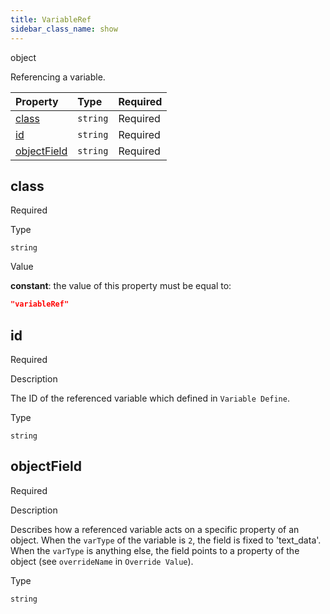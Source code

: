 ```yaml
---
title: VariableRef
sidebar_class_name: show
---
```


<div className="section-type">

<div className="badge-type">object</div>

</div>

Referencing a variable.

<div className="property-preview">

<div className="property-table">

| Property                    | Type     | Required                                            |
| :-------------------------- | :------- | :-------------------------------------------------- |
| [class](#class)             | `string` | <span className="property-required">Required</span> |
| [id](#id)                   | `string` | <span className="property-required">Required</span> |
| [objectField](#objectfield) | `string` | <span className="property-required">Required</span> |

</div>

</div>

<div className="property">

<div className="property-heading">

## class

<span className="property-required">Required</span>

</div>

<div className="property-item">

Type

`string`

</div>

<div className="property-item">

Value

<div className="value-description">

**constant**: the value of this property must be equal to:

```json
"variableRef"
```

</div>

</div>

</div>

<div className="property">

<div className="property-heading">

## id

<span className="property-required">Required</span>

</div>

<div className="property-item">

Description

The ID of the referenced variable which defined in `Variable Define`.

</div>

<div className="property-item">

Type

`string`

</div>

</div>

<div className="property">

<div className="property-heading">

## objectField

<span className="property-required">Required</span>

</div>

<div className="property-item">

Description

Describes how a referenced variable acts on a specific property of an object.
When the `varType` of the variable is `2`, the field is fixed to 'text\_data'.
When the `varType` is anything else, the field points to a property of the object (see `overrideName` in `Override Value`).

</div>

<div className="property-item">

Type

`string`

</div>

</div>
